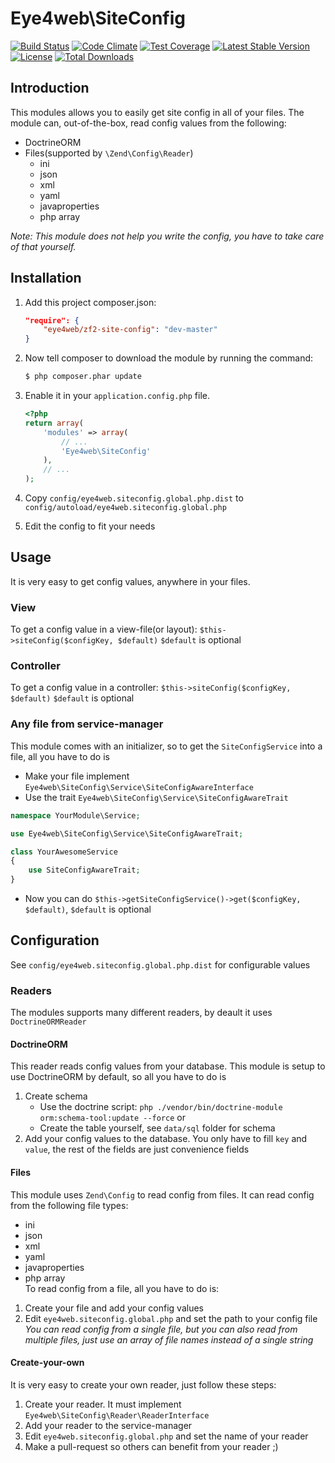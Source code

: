 # Eye4web\SiteConfig
[![Build Status](https://travis-ci.org/Eye4web/zf2-site-config.svg)](https://travis-ci.org/Eye4web/zf2-site-config)
[![Code Climate](https://codeclimate.com/github/Eye4web/zf2-site-config/badges/gpa.svg)](https://codeclimate.com/github/Eye4web/zf2-site-config)
[![Test Coverage](https://codeclimate.com/github/Eye4web/zf2-site-config/badges/coverage.svg)](https://codeclimate.com/github/Eye4web/zf2-site-config/coverage)
[![Latest Stable Version](https://poser.pugx.org/eye4web/zf2-site-config/v/stable)](https://packagist.org/packages/eye4web/zf2-site-config)
[![License](https://poser.pugx.org/eye4web/zf2-site-config/license)](https://packagist.org/packages/eye4web/zf2-site-config)
[![Total Downloads](https://poser.pugx.org/eye4web/zf2-site-config/downloads)](https://packagist.org/packages/eye4web/zf2-site-config)

## Introduction
This modules allows you to easily get site config in all of your files. 
The module can, out-of-the-box, read config values from the following:

* DoctrineORM
* Files(supported by `\Zend\Config\Reader`)
    * ini
    * json
    * xml
    * yaml
    * javaproperties
    * php array
    
_Note: This module does not help you write the config, you have to take care of that yourself._

## Installation
1. Add this project composer.json:

    ```json
    "require": {
        "eye4web/zf2-site-config": "dev-master"
    }
    ```

2. Now tell composer to download the module by running the command:

    ```bash
    $ php composer.phar update
    ```

3. Enable it in your `application.config.php` file.

    ```php
    <?php
    return array(
        'modules' => array(
            // ...
            'Eye4web\SiteConfig'
        ),
        // ...
    );
    ```

4. Copy `config/eye4web.siteconfig.global.php.dist` to `config/autoload/eye4web.siteconfig.global.php`

5. Edit the config to fit your needs

## Usage
It is very easy to get config values, anywhere in your files.
### View
To get a config value in a view-file(or layout): `$this->siteConfig($configKey, $default)`
`$default` is optional
### Controller
To get a config value in a controller: `$this->siteConfig($configKey, $default)`
`$default` is optional
### Any file from service-manager
This module comes with an initializer, so to get the `SiteConfigService` into a file, all you have to do is

+ Make your file implement `Eye4web\SiteConfig\Service\SiteConfigAwareInterface`
+ Use the trait `Eye4web\SiteConfig\Service\SiteConfigAwareTrait`

```php
namespace YourModule\Service;

use Eye4web\SiteConfig\Service\SiteConfigAwareTrait;

class YourAwesomeService
{
    use SiteConfigAwareTrait;
}
```

+ Now you can do `$this->getSiteConfigService()->get($configKey, $default)`, `$default` is optional

## Configuration
See `config/eye4web.siteconfig.global.php.dist` for configurable values
### Readers
The modules supports many different readers, by deault it uses `DoctrineORMReader`
#### DoctrineORM
This reader reads config values from your database. This module is setup to use DoctrineORM by default, so all you have to do is  
1. Create schema  
    * Use the doctrine script: `php ./vendor/bin/doctrine-module orm:schema-tool:update --force` or  
    * Create the table yourself, see `data/sql` folder for schema  
2. Add your config values to the database. You only have to fill `key` and `value`, the rest of the fields are just convenience fields
#### Files
This module uses `Zend\Config` to read config from files. It can read config from the following file types:
* ini
* json
* xml
* yaml
* javaproperties
* php array  
To read config from a file, all you have to do is:  
1. Create your file and add your config values  
2. Edit `eye4web.siteconfig.global.php` and set the path to your config file  
_You can read config from a single file, but you can also read from multiple files, just use an array of file names instead of a single string_    

#### Create-your-own
It is very easy to create your own reader, just follow these steps: 
1. Create your reader. It must implement `Eye4web\SiteConfig\Reader\ReaderInterface`  
2. Add your reader to the service-manager  
3. Edit `eye4web.siteconfig.global.php` and set the name of your reader  
4. Make a pull-request so others can benefit from your reader ;)  
